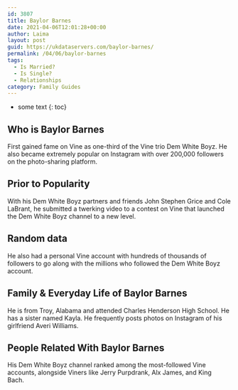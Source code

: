 ```yaml
---
id: 3807
title: Baylor Barnes
date: 2021-04-06T12:01:28+00:00
author: Laima
layout: post
guid: https://ukdataservers.com/baylor-barnes/
permalink: /04/06/baylor-barnes
tags:
  - Is Married?
  - Is Single?
  - Relationships
category: Family Guides
---
```


* some text
{: toc}


## Who is Baylor Barnes
                  
                  
                  
First gained fame on Vine as one-third of the Vine trio Dem White Boyz. He also became extremely popular on Instagram with over 200,000 followers on the photo-sharing platform. 
                  
              
            
              
            
                
                
                
## Prior to Popularity
                  
                  
                  
With his Dem White Boyz partners and friends John Stephen Grice and Cole LaBrant, he submitted a twerking video to a contest on Vine that launched the Dem White Boyz channel to a new level. 
                  
              
            
              
            
                
                
                
## Random data
                  
                  
                  
He also had a personal Vine account with hundreds of thousands of followers to go along with the millions who followed the Dem White Boyz account. 
                  
              
            
              
            
                
                
                
## Family & Everyday Life of Baylor Barnes
                  
                  
                  
He is from Troy, Alabama and attended Charles Henderson High School. He has a sister named Kayla. He frequently posts photos on Instagram of his girlfriend Averi Williams. 
                  
              
            
              
            
                
                
                
## People Related With Baylor Barnes
                  
                  
                  
His Dem White Boyz channel ranked among the most-followed Vine accounts, alongside Viners like Jerry Purpdrank, Alx James, and King Bach. 
                  
              
            
              
            
                
              
            
              
              
            
            
              
            
          
          
          